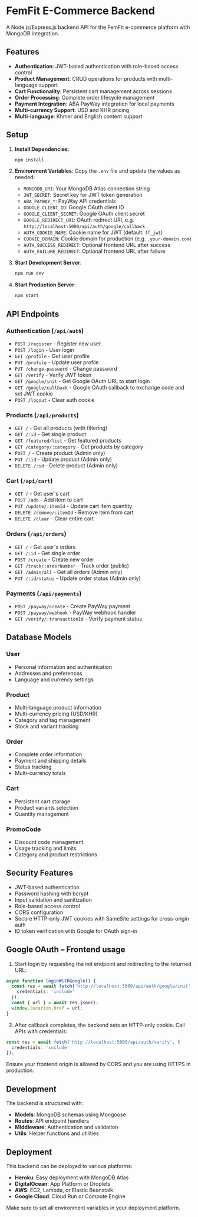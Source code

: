 # FemFit E-Commerce Backend

A Node.js/Express.js backend API for the FemFit e-commerce platform with MongoDB integration.

## Features

- **Authentication**: JWT-based authentication with role-based access control
- **Product Management**: CRUD operations for products with multi-language support
- **Cart Functionality**: Persistent cart management across sessions
- **Order Processing**: Complete order lifecycle management
- **Payment Integration**: ABA PayWay integration for local payments
- **Multi-currency Support**: USD and KHR pricing
- **Multi-language**: Khmer and English content support

## Setup

1. **Install Dependencies**:
   ```bash
   npm install
   ```

2. **Environment Variables**:
   Copy the `.env` file and update the values as needed:
   - `MONGODB_URI`: Your MongoDB Atlas connection string
   - `JWT_SECRET`: Secret key for JWT token generation
   - `ABA_PAYWAY_*`: PayWay API credentials
   - `GOOGLE_CLIENT_ID`: Google OAuth client ID
   - `GOOGLE_CLIENT_SECRET`: Google OAuth client secret
   - `GOOGLE_REDIRECT_URI`: OAuth redirect URI, e.g. `http://localhost:5000/api/auth/google/callback`
   - `AUTH_COOKIE_NAME`: Cookie name for JWT (default: `ff_jwt`)
   - `COOKIE_DOMAIN`: Cookie domain for production (e.g. `.your-domain.com`)
   - `AUTH_SUCCESS_REDIRECT`: Optional frontend URL after success
   - `AUTH_FAILURE_REDIRECT`: Optional frontend URL after failure

3. **Start Development Server**:
   ```bash
   npm run dev
   ```

4. **Start Production Server**:
   ```bash
   npm start
   ```

## API Endpoints

### Authentication (`/api/auth`)
- `POST /register` - Register new user
- `POST /login` - User login
- `GET /profile` - Get user profile
- `PUT /profile` - Update user profile
- `PUT /change-password` - Change password
- `GET /verify` - Verify JWT token
- `GET /google/init` - Get Google OAuth URL to start login
- `GET /google/callback` - Google OAuth callback to exchange code and set JWT cookie
- `POST /logout` - Clear auth cookie

### Products (`/api/products`)
- `GET /` - Get all products (with filtering)
- `GET /:id` - Get single product
- `GET /featured/list` - Get featured products
- `GET /category/:category` - Get products by category
- `POST /` - Create product (Admin only)
- `PUT /:id` - Update product (Admin only)
- `DELETE /:id` - Delete product (Admin only)

### Cart (`/api/cart`)
- `GET /` - Get user's cart
- `POST /add` - Add item to cart
- `PUT /update/:itemId` - Update cart item quantity
- `DELETE /remove/:itemId` - Remove item from cart
- `DELETE /clear` - Clear entire cart

### Orders (`/api/orders`)
- `GET /` - Get user's orders
- `GET /:id` - Get single order
- `POST /create` - Create new order
- `GET /track/:orderNumber` - Track order (public)
- `GET /admin/all` - Get all orders (Admin only)
- `PUT /:id/status` - Update order status (Admin only)

### Payments (`/api/payments`)
- `POST /payway/create` - Create PayWay payment
- `POST /payway/webhook` - PayWay webhook handler
- `GET /verify/:transactionId` - Verify payment status

## Database Models

### User
- Personal information and authentication
- Addresses and preferences
- Language and currency settings

### Product
- Multi-language product information
- Multi-currency pricing (USD/KHR)
- Category and tag management
- Stock and variant tracking

### Order
- Complete order information
- Payment and shipping details
- Status tracking
- Multi-currency totals

### Cart
- Persistent cart storage
- Product variants selection
- Quantity management

### PromoCode
- Discount code management
- Usage tracking and limits
- Category and product restrictions

## Security Features

- JWT-based authentication
- Password hashing with bcrypt
- Input validation and sanitization
- Role-based access control
- CORS configuration
- Secure HTTP-only JWT cookies with SameSite settings for cross-origin auth
- ID token verification with Google for OAuth sign-in

## Google OAuth – Frontend usage

1. Start login by requesting the init endpoint and redirecting to the returned URL:
```ts
async function loginWithGoogle() {
  const res = await fetch('http://localhost:5000/api/auth/google/init', {
    credentials: 'include'
  });
  const { url } = await res.json();
  window.location.href = url;
}
```

2. After callback completes, the backend sets an HTTP-only cookie. Call APIs with credentials:
```ts
const res = await fetch('http://localhost:5000/api/auth/verify', {
  credentials: 'include'
});
```

Ensure your frontend origin is allowed by CORS and you are using HTTPS in production.

## Development

The backend is structured with:
- **Models**: MongoDB schemas using Mongoose
- **Routes**: API endpoint handlers
- **Middleware**: Authentication and validation
- **Utils**: Helper functions and utilities

## Deployment

This backend can be deployed to various platforms:
- **Heroku**: Easy deployment with MongoDB Atlas
- **DigitalOcean**: App Platform or Droplets
- **AWS**: EC2, Lambda, or Elastic Beanstalk
- **Google Cloud**: Cloud Run or Compute Engine

Make sure to set all environment variables in your deployment platform.